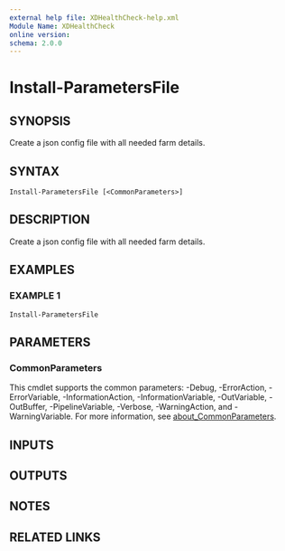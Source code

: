 ```yaml
---
external help file: XDHealthCheck-help.xml
Module Name: XDHealthCheck
online version:
schema: 2.0.0
---
```


# Install-ParametersFile

## SYNOPSIS
Create a json config file with all needed farm details.

## SYNTAX

```
Install-ParametersFile [<CommonParameters>]
```

## DESCRIPTION
Create a json config file with all needed farm details.

## EXAMPLES

### EXAMPLE 1
```
Install-ParametersFile
```

## PARAMETERS

### CommonParameters
This cmdlet supports the common parameters: -Debug, -ErrorAction, -ErrorVariable, -InformationAction, -InformationVariable, -OutVariable, -OutBuffer, -PipelineVariable, -Verbose, -WarningAction, and -WarningVariable. For more information, see [about_CommonParameters](http://go.microsoft.com/fwlink/?LinkID=113216).

## INPUTS

## OUTPUTS

## NOTES

## RELATED LINKS
